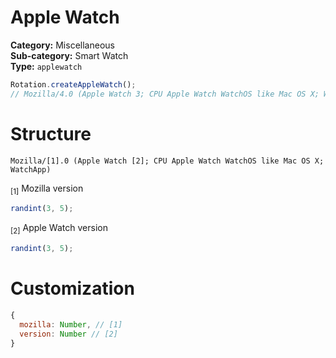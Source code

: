 # Apple Watch
**Category:** Miscellaneous <br>
**Sub-category:** Smart Watch <br>
**Type:** `applewatch`

```javascript
Rotation.createAppleWatch();
// Mozilla/4.0 (Apple Watch 3; CPU Apple Watch WatchOS like Mac OS X; WatchApp)
```

# Structure
```
Mozilla/[1].0 (Apple Watch [2]; CPU Apple Watch WatchOS like Mac OS X; WatchApp)
```

<sub>[1]</sub> Mozilla version <br>
```javascript
randint(3, 5);
```

<sub>[2]</sub> Apple Watch version <br>
```javascript
randint(3, 5);
```

# Customization
```javascript
{
  mozilla: Number, // [1]
  version: Number // [2]
}
```